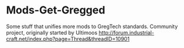 Mods-Get-Gregged
================

Some stuff that unifies more mods to GregTech standards. Community project, originally started by Ultimoos http://forum.industrial-craft.net/index.php?page=Thread&threadID=10901
